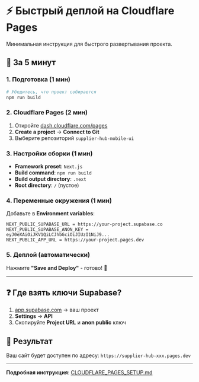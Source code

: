 # ⚡ Быстрый деплой на Cloudflare Pages

Минимальная инструкция для быстрого развертывания проекта.

## 🚀 За 5 минут

### 1. Подготовка (1 мин)
```bash
# Убедитесь, что проект собирается
npm run build
```

### 2. Cloudflare Pages (2 мин)
1. Откройте [dash.cloudflare.com/pages](https://dash.cloudflare.com/pages)
2. **Create a project** → **Connect to Git**
3. Выберите репозиторий `supplier-hub-mobile-ui`

### 3. Настройки сборки (1 мин)
- **Framework preset**: `Next.js`
- **Build command**: `npm run build`  
- **Build output directory**: `.next`
- **Root directory**: `/` (пустое)

### 4. Переменные окружения (1 мин)
Добавьте в **Environment variables**:
```
NEXT_PUBLIC_SUPABASE_URL = https://your-project.supabase.co
NEXT_PUBLIC_SUPABASE_ANON_KEY = eyJ0eXAiOiJKV1QiLCJhbGciOiJIUzI1NiJ9...
NEXT_PUBLIC_APP_URL = https://your-project.pages.dev
```

### 5. Деплой (автоматически)
Нажмите **"Save and Deploy"** - готово! 🎉

---

## ❓ Где взять ключи Supabase?

1. [app.supabase.com](https://app.supabase.com) → ваш проект
2. **Settings** → **API**
3. Скопируйте **Project URL** и **anon public** ключ

## 🔗 Результат

Ваш сайт будет доступен по адресу: `https://supplier-hub-xxx.pages.dev`

---

**Подробная инструкция**: [CLOUDFLARE_PAGES_SETUP.md](./CLOUDFLARE_PAGES_SETUP.md)

